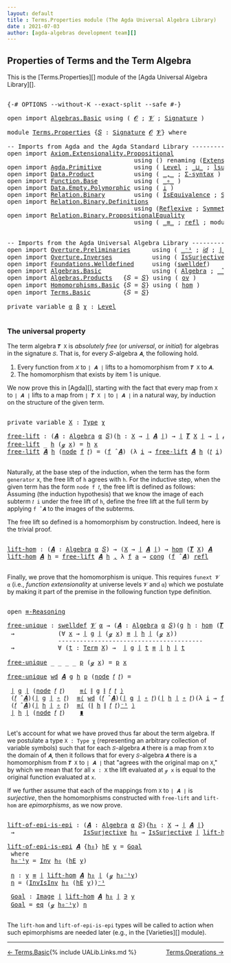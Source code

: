 ```yaml
---
layout: default
title : Terms.Properties module (The Agda Universal Algebra Library)
date : 2021-07-03
author: [agda-algebras development team][]
---
```


## <a id="properties-of-terms-and-the-term-algebra">Properties of Terms and the Term Algebra</a>

This is the [Terms.Properties][] module of the [Agda Universal Algebra Library][].


<pre class="Agda">

<a id="353" class="Symbol">{-#</a> <a id="357" class="Keyword">OPTIONS</a> <a id="365" class="Pragma">--without-K</a> <a id="377" class="Pragma">--exact-split</a> <a id="391" class="Pragma">--safe</a> <a id="398" class="Symbol">#-}</a>

<a id="403" class="Keyword">open</a> <a id="408" class="Keyword">import</a> <a id="415" href="Algebras.Basic.html" class="Module">Algebras.Basic</a> <a id="430" class="Keyword">using</a> <a id="436" class="Symbol">(</a> <a id="438" href="Algebras.Basic.html#1139" class="Generalizable">𝓞</a> <a id="440" class="Symbol">;</a> <a id="442" href="Algebras.Basic.html#1141" class="Generalizable">𝓥</a> <a id="444" class="Symbol">;</a> <a id="446" href="Algebras.Basic.html#3865" class="Function">Signature</a> <a id="456" class="Symbol">)</a>

<a id="459" class="Keyword">module</a> <a id="466" href="Terms.Properties.html" class="Module">Terms.Properties</a> <a id="483" class="Symbol">{</a><a id="484" href="Terms.Properties.html#484" class="Bound">𝑆</a> <a id="486" class="Symbol">:</a> <a id="488" href="Algebras.Basic.html#3865" class="Function">Signature</a> <a id="498" href="Algebras.Basic.html#1139" class="Generalizable">𝓞</a> <a id="500" href="Algebras.Basic.html#1141" class="Generalizable">𝓥</a><a id="501" class="Symbol">}</a> <a id="503" class="Keyword">where</a>

<a id="510" class="Comment">-- Imports from Agda and the Agda Standard Library --------------------------------------</a>
<a id="600" class="Keyword">open</a> <a id="605" class="Keyword">import</a> <a id="612" href="Axiom.Extensionality.Propositional.html" class="Module">Axiom.Extensionality.Propositional</a>
                                   <a id="682" class="Keyword">using</a> <a id="688" class="Symbol">()</a> <a id="691" class="Keyword">renaming</a> <a id="700" class="Symbol">(</a><a id="701" href="Axiom.Extensionality.Propositional.html#741" class="Function">Extensionality</a> <a id="716" class="Symbol">to</a> <a id="719" class="Function">funext</a><a id="725" class="Symbol">)</a>
<a id="727" class="Keyword">open</a> <a id="732" class="Keyword">import</a> <a id="739" href="Agda.Primitive.html" class="Module">Agda.Primitive</a>         <a id="762" class="Keyword">using</a> <a id="768" class="Symbol">(</a> <a id="770" href="Agda.Primitive.html#597" class="Postulate">Level</a> <a id="776" class="Symbol">;</a> <a id="778" href="Agda.Primitive.html#810" class="Primitive Operator">_⊔_</a> <a id="782" class="Symbol">;</a> <a id="784" href="Agda.Primitive.html#780" class="Primitive">lsuc</a> <a id="789" class="Symbol">)</a> <a id="791" class="Keyword">renaming</a> <a id="800" class="Symbol">(</a> <a id="802" href="Agda.Primitive.html#326" class="Primitive">Set</a> <a id="806" class="Symbol">to</a> <a id="809" class="Primitive">Type</a> <a id="814" class="Symbol">)</a>
<a id="816" class="Keyword">open</a> <a id="821" class="Keyword">import</a> <a id="828" href="Data.Product.html" class="Module">Data.Product</a>           <a id="851" class="Keyword">using</a> <a id="857" class="Symbol">(</a> <a id="859" href="Agda.Builtin.Sigma.html#236" class="InductiveConstructor Operator">_,_</a> <a id="863" class="Symbol">;</a> <a id="865" href="Data.Product.html#916" class="Function">Σ-syntax</a> <a id="874" class="Symbol">)</a>
<a id="876" class="Keyword">open</a> <a id="881" class="Keyword">import</a> <a id="888" href="Function.Base.html" class="Module">Function.Base</a>          <a id="911" class="Keyword">using</a> <a id="917" class="Symbol">(</a> <a id="919" href="Function.Base.html#1031" class="Function Operator">_∘_</a> <a id="923" class="Symbol">)</a>
<a id="925" class="Keyword">open</a> <a id="930" class="Keyword">import</a> <a id="937" href="Data.Empty.Polymorphic.html" class="Module">Data.Empty.Polymorphic</a> <a id="960" class="Keyword">using</a> <a id="966" class="Symbol">(</a> <a id="968" href="Data.Empty.Polymorphic.html#331" class="Function">⊥</a> <a id="970" class="Symbol">)</a>
<a id="972" class="Keyword">open</a> <a id="977" class="Keyword">import</a> <a id="984" href="Relation.Binary.html" class="Module">Relation.Binary</a>        <a id="1007" class="Keyword">using</a> <a id="1013" class="Symbol">(</a> <a id="1015" href="Relation.Binary.Structures.html#1522" class="Record">IsEquivalence</a> <a id="1029" class="Symbol">;</a> <a id="1031" href="Relation.Binary.Bundles.html#1009" class="Record">Setoid</a> <a id="1038" class="Symbol">)</a>
<a id="1040" class="Keyword">open</a> <a id="1045" class="Keyword">import</a> <a id="1052" href="Relation.Binary.Definitions.html" class="Module">Relation.Binary.Definitions</a>
                                   <a id="1115" class="Keyword">using</a> <a id="1121" class="Symbol">(</a><a id="1122" href="Relation.Binary.Definitions.html#1339" class="Function">Reflexive</a> <a id="1132" class="Symbol">;</a> <a id="1134" href="Relation.Binary.Definitions.html#1498" class="Function">Symmetric</a> <a id="1144" class="Symbol">;</a> <a id="1146" href="Relation.Binary.Definitions.html#1978" class="Function">Transitive</a> <a id="1157" class="Symbol">)</a>
<a id="1159" class="Keyword">open</a> <a id="1164" class="Keyword">import</a> <a id="1171" href="Relation.Binary.PropositionalEquality.html" class="Module">Relation.Binary.PropositionalEquality</a>
                                   <a id="1244" class="Keyword">using</a> <a id="1250" class="Symbol">(</a> <a id="1252" href="Agda.Builtin.Equality.html#151" class="Datatype Operator">_≡_</a> <a id="1256" class="Symbol">;</a> <a id="1258" href="Agda.Builtin.Equality.html#208" class="InductiveConstructor">refl</a> <a id="1263" class="Symbol">;</a> <a id="1265" class="Keyword">module</a> <a id="1272" href="Relation.Binary.PropositionalEquality.Core.html#2708" class="Module">≡-Reasoning</a> <a id="1284" class="Symbol">;</a> <a id="1286" href="Relation.Binary.PropositionalEquality.Core.html#1130" class="Function">cong</a> <a id="1291" class="Symbol">)</a>


<a id="1295" class="Comment">-- Imports from the Agda Universal Algebra Library ----------------------------------------</a>
<a id="1387" class="Keyword">open</a> <a id="1392" class="Keyword">import</a> <a id="1399" href="Overture.Preliminaries.html" class="Module">Overture.Preliminaries</a>      <a id="1427" class="Keyword">using</a> <a id="1433" class="Symbol">(</a> <a id="1435" href="Overture.Preliminaries.html#5228" class="Function Operator">_⁻¹</a> <a id="1439" class="Symbol">;</a> <a id="1441" href="Overture.Preliminaries.html#5627" class="Function">𝑖𝑑</a> <a id="1444" class="Symbol">;</a> <a id="1446" href="Overture.Preliminaries.html#4524" class="Function Operator">∣_∣</a> <a id="1450" class="Symbol">;</a> <a id="1452" href="Overture.Preliminaries.html#4562" class="Function Operator">∥_∥</a><a id="1455" class="Symbol">)</a>
<a id="1457" class="Keyword">open</a> <a id="1462" class="Keyword">import</a> <a id="1469" href="Overture.Inverses.html" class="Module">Overture.Inverses</a>           <a id="1497" class="Keyword">using</a> <a id="1503" class="Symbol">(</a> <a id="1505" href="Overture.Inverses.html#3314" class="Function">IsSurjective</a> <a id="1518" class="Symbol">;</a> <a id="1520" href="Overture.Inverses.html#1860" class="Function">Inv</a> <a id="1524" class="Symbol">;</a> <a id="1526" href="Overture.Inverses.html#2023" class="Function">InvIsInv</a> <a id="1535" class="Symbol">;</a> <a id="1537" href="Overture.Inverses.html#1260" class="Datatype Operator">Image_∋_</a><a id="1545" class="Symbol">;</a> <a id="1547" href="Overture.Inverses.html#1308" class="InductiveConstructor">eq</a> <a id="1550" class="Symbol">)</a>
<a id="1552" class="Keyword">open</a> <a id="1557" class="Keyword">import</a> <a id="1564" href="Foundations.Welldefined.html" class="Module">Foundations.Welldefined</a>     <a id="1592" class="Keyword">using</a> <a id="1598" class="Symbol">(</a><a id="1599" href="Foundations.Welldefined.html#2648" class="Function">swelldef</a><a id="1607" class="Symbol">)</a>
<a id="1609" class="Keyword">open</a> <a id="1614" class="Keyword">import</a> <a id="1621" href="Algebras.Basic.html" class="Module">Algebras.Basic</a>              <a id="1649" class="Keyword">using</a> <a id="1655" class="Symbol">(</a> <a id="1657" href="Algebras.Basic.html#6228" class="Function">Algebra</a> <a id="1665" class="Symbol">;</a> <a id="1667" href="Algebras.Basic.html#9410" class="Function Operator">_̂_</a> <a id="1671" class="Symbol">)</a>
<a id="1673" class="Keyword">open</a> <a id="1678" class="Keyword">import</a> <a id="1685" href="Algebras.Products.html" class="Module">Algebras.Products</a>   <a id="1705" class="Symbol">{</a><a id="1706" class="Argument">𝑆</a> <a id="1708" class="Symbol">=</a> <a id="1710" href="Terms.Properties.html#484" class="Bound">𝑆</a><a id="1711" class="Symbol">}</a> <a id="1713" class="Keyword">using</a> <a id="1719" class="Symbol">(</a> <a id="1721" href="Algebras.Products.html#3133" class="Function">ov</a> <a id="1724" class="Symbol">)</a>
<a id="1726" class="Keyword">open</a> <a id="1731" class="Keyword">import</a> <a id="1738" href="Homomorphisms.Basic.html" class="Module">Homomorphisms.Basic</a> <a id="1758" class="Symbol">{</a><a id="1759" class="Argument">𝑆</a> <a id="1761" class="Symbol">=</a> <a id="1763" href="Terms.Properties.html#484" class="Bound">𝑆</a><a id="1764" class="Symbol">}</a> <a id="1766" class="Keyword">using</a> <a id="1772" class="Symbol">(</a> <a id="1774" href="Homomorphisms.Basic.html#3170" class="Function">hom</a> <a id="1778" class="Symbol">)</a>
<a id="1780" class="Keyword">open</a> <a id="1785" class="Keyword">import</a> <a id="1792" href="Terms.Basic.html" class="Module">Terms.Basic</a>         <a id="1812" class="Symbol">{</a><a id="1813" class="Argument">𝑆</a> <a id="1815" class="Symbol">=</a> <a id="1817" href="Terms.Properties.html#484" class="Bound">𝑆</a><a id="1818" class="Symbol">}</a>

<a id="1821" class="Keyword">private</a> <a id="1829" class="Keyword">variable</a> <a id="1838" href="Terms.Properties.html#1838" class="Generalizable">α</a> <a id="1840" href="Terms.Properties.html#1840" class="Generalizable">β</a> <a id="1842" href="Terms.Properties.html#1842" class="Generalizable">χ</a> <a id="1844" class="Symbol">:</a> <a id="1846" href="Agda.Primitive.html#597" class="Postulate">Level</a>

</pre>


### <a id="the-universal-property">The universal property</a>

The term algebra `𝑻 X` is *absolutely free* (or *universal*, or *initial*) for algebras in the signature `𝑆`. That is, for every 𝑆-algebra `𝑨`, the following hold.

1. Every function from `𝑋` to `∣ 𝑨 ∣` lifts to a homomorphism from `𝑻 X` to `𝑨`.
2. The homomorphism that exists by item 1 is unique.

We now prove this in [Agda][], starting with the fact that every map from `X` to `∣ 𝑨 ∣` lifts to a map from `∣ 𝑻 X ∣` to `∣ 𝑨 ∣` in a natural way, by induction on the structure of the given term.

<pre class="Agda">

<a id="2441" class="Keyword">private</a> <a id="2449" class="Keyword">variable</a> <a id="2458" href="Terms.Properties.html#2458" class="Generalizable">X</a> <a id="2460" class="Symbol">:</a> <a id="2462" href="Terms.Properties.html#809" class="Primitive">Type</a> <a id="2467" href="Terms.Properties.html#1842" class="Generalizable">χ</a>

<a id="free-lift"></a><a id="2470" href="Terms.Properties.html#2470" class="Function">free-lift</a> <a id="2480" class="Symbol">:</a> <a id="2482" class="Symbol">(</a><a id="2483" href="Terms.Properties.html#2483" class="Bound">𝑨</a> <a id="2485" class="Symbol">:</a> <a id="2487" href="Algebras.Basic.html#6228" class="Function">Algebra</a> <a id="2495" href="Terms.Properties.html#1838" class="Generalizable">α</a> <a id="2497" href="Terms.Properties.html#484" class="Bound">𝑆</a><a id="2498" class="Symbol">)(</a><a id="2500" href="Terms.Properties.html#2500" class="Bound">h</a> <a id="2502" class="Symbol">:</a> <a id="2504" href="Terms.Properties.html#2458" class="Generalizable">X</a> <a id="2506" class="Symbol">→</a> <a id="2508" href="Overture.Preliminaries.html#4524" class="Function Operator">∣</a> <a id="2510" href="Terms.Properties.html#2483" class="Bound">𝑨</a> <a id="2512" href="Overture.Preliminaries.html#4524" class="Function Operator">∣</a><a id="2513" class="Symbol">)</a> <a id="2515" class="Symbol">→</a> <a id="2517" href="Overture.Preliminaries.html#4524" class="Function Operator">∣</a> <a id="2519" href="Terms.Basic.html#3258" class="Function">𝑻</a> <a id="2521" href="Terms.Properties.html#2458" class="Generalizable">X</a> <a id="2523" href="Overture.Preliminaries.html#4524" class="Function Operator">∣</a> <a id="2525" class="Symbol">→</a> <a id="2527" href="Overture.Preliminaries.html#4524" class="Function Operator">∣</a> <a id="2529" href="Terms.Properties.html#2483" class="Bound">𝑨</a> <a id="2531" href="Overture.Preliminaries.html#4524" class="Function Operator">∣</a>
<a id="2533" href="Terms.Properties.html#2470" class="Function">free-lift</a> <a id="2543" class="Symbol">_</a> <a id="2545" href="Terms.Properties.html#2545" class="Bound">h</a> <a id="2547" class="Symbol">(</a><a id="2548" href="Terms.Basic.html#2028" class="InductiveConstructor">ℊ</a> <a id="2550" href="Terms.Properties.html#2550" class="Bound">x</a><a id="2551" class="Symbol">)</a> <a id="2553" class="Symbol">=</a> <a id="2555" href="Terms.Properties.html#2545" class="Bound">h</a> <a id="2557" href="Terms.Properties.html#2550" class="Bound">x</a>
<a id="2559" href="Terms.Properties.html#2470" class="Function">free-lift</a> <a id="2569" href="Terms.Properties.html#2569" class="Bound">𝑨</a> <a id="2571" href="Terms.Properties.html#2571" class="Bound">h</a> <a id="2573" class="Symbol">(</a><a id="2574" href="Terms.Basic.html#2070" class="InductiveConstructor">node</a> <a id="2579" href="Terms.Properties.html#2579" class="Bound">f</a> <a id="2581" href="Terms.Properties.html#2581" class="Bound">𝑡</a><a id="2582" class="Symbol">)</a> <a id="2584" class="Symbol">=</a> <a id="2586" class="Symbol">(</a><a id="2587" href="Terms.Properties.html#2579" class="Bound">f</a> <a id="2589" href="Algebras.Basic.html#9410" class="Function Operator">̂</a> <a id="2591" href="Terms.Properties.html#2569" class="Bound">𝑨</a><a id="2592" class="Symbol">)</a> <a id="2594" class="Symbol">(λ</a> <a id="2597" href="Terms.Properties.html#2597" class="Bound">i</a> <a id="2599" class="Symbol">→</a> <a id="2601" href="Terms.Properties.html#2470" class="Function">free-lift</a> <a id="2611" href="Terms.Properties.html#2569" class="Bound">𝑨</a> <a id="2613" href="Terms.Properties.html#2571" class="Bound">h</a> <a id="2615" class="Symbol">(</a><a id="2616" href="Terms.Properties.html#2581" class="Bound">𝑡</a> <a id="2618" href="Terms.Properties.html#2597" class="Bound">i</a><a id="2619" class="Symbol">))</a>

</pre>

Naturally, at the base step of the induction, when the term has the form `generator`
x, the free lift of `h` agrees with `h`.  For the inductive step, when the
given term has the form `node f 𝑡`, the free lift is defined as
follows: Assuming (the induction hypothesis) that we know the image of each
subterm `𝑡 i` under the free lift of `h`, define the free lift at the
full term by applying `f ̂ 𝑨` to the images of the subterms.

The free lift so defined is a homomorphism by construction. Indeed, here is the trivial proof.

<pre class="Agda">

<a id="lift-hom"></a><a id="3177" href="Terms.Properties.html#3177" class="Function">lift-hom</a> <a id="3186" class="Symbol">:</a> <a id="3188" class="Symbol">(</a><a id="3189" href="Terms.Properties.html#3189" class="Bound">𝑨</a> <a id="3191" class="Symbol">:</a> <a id="3193" href="Algebras.Basic.html#6228" class="Function">Algebra</a> <a id="3201" href="Terms.Properties.html#1838" class="Generalizable">α</a> <a id="3203" href="Terms.Properties.html#484" class="Bound">𝑆</a><a id="3204" class="Symbol">)</a> <a id="3206" class="Symbol">→</a> <a id="3208" class="Symbol">(</a><a id="3209" href="Terms.Properties.html#2458" class="Generalizable">X</a> <a id="3211" class="Symbol">→</a> <a id="3213" href="Overture.Preliminaries.html#4524" class="Function Operator">∣</a> <a id="3215" href="Terms.Properties.html#3189" class="Bound">𝑨</a> <a id="3217" href="Overture.Preliminaries.html#4524" class="Function Operator">∣</a><a id="3218" class="Symbol">)</a> <a id="3220" class="Symbol">→</a> <a id="3222" href="Homomorphisms.Basic.html#3170" class="Function">hom</a> <a id="3226" class="Symbol">(</a><a id="3227" href="Terms.Basic.html#3258" class="Function">𝑻</a> <a id="3229" href="Terms.Properties.html#2458" class="Generalizable">X</a><a id="3230" class="Symbol">)</a> <a id="3232" href="Terms.Properties.html#3189" class="Bound">𝑨</a>
<a id="3234" href="Terms.Properties.html#3177" class="Function">lift-hom</a> <a id="3243" href="Terms.Properties.html#3243" class="Bound">𝑨</a> <a id="3245" href="Terms.Properties.html#3245" class="Bound">h</a> <a id="3247" class="Symbol">=</a> <a id="3249" href="Terms.Properties.html#2470" class="Function">free-lift</a> <a id="3259" href="Terms.Properties.html#3243" class="Bound">𝑨</a> <a id="3261" href="Terms.Properties.html#3245" class="Bound">h</a> <a id="3263" href="Agda.Builtin.Sigma.html#236" class="InductiveConstructor Operator">,</a> <a id="3265" class="Symbol">λ</a> <a id="3267" href="Terms.Properties.html#3267" class="Bound">f</a> <a id="3269" href="Terms.Properties.html#3269" class="Bound">a</a> <a id="3271" class="Symbol">→</a> <a id="3273" href="Relation.Binary.PropositionalEquality.Core.html#1130" class="Function">cong</a> <a id="3278" class="Symbol">(</a><a id="3279" href="Terms.Properties.html#3267" class="Bound">f</a> <a id="3281" href="Algebras.Basic.html#9410" class="Function Operator">̂</a> <a id="3283" href="Terms.Properties.html#3243" class="Bound">𝑨</a><a id="3284" class="Symbol">)</a> <a id="3286" href="Agda.Builtin.Equality.html#208" class="InductiveConstructor">refl</a>

</pre>

Finally, we prove that the homomorphism is unique.  This requires `funext 𝓥 α` (i.e., *function extensionality* at universe levels `𝓥` and `α`) which we postulate by making it part of the premise in the following function type definition.

<pre class="Agda">

<a id="3558" class="Keyword">open</a> <a id="3563" href="Relation.Binary.PropositionalEquality.Core.html#2708" class="Module">≡-Reasoning</a>

<a id="free-unique"></a><a id="3576" href="Terms.Properties.html#3576" class="Function">free-unique</a> <a id="3588" class="Symbol">:</a> <a id="3590" href="Foundations.Welldefined.html#2648" class="Function">swelldef</a> <a id="3599" href="Terms.Properties.html#500" class="Bound">𝓥</a> <a id="3601" href="Terms.Properties.html#1838" class="Generalizable">α</a> <a id="3603" class="Symbol">→</a> <a id="3605" class="Symbol">(</a><a id="3606" href="Terms.Properties.html#3606" class="Bound">𝑨</a> <a id="3608" class="Symbol">:</a> <a id="3610" href="Algebras.Basic.html#6228" class="Function">Algebra</a> <a id="3618" href="Terms.Properties.html#1838" class="Generalizable">α</a> <a id="3620" href="Terms.Properties.html#484" class="Bound">𝑆</a><a id="3621" class="Symbol">)(</a><a id="3623" href="Terms.Properties.html#3623" class="Bound">g</a> <a id="3625" href="Terms.Properties.html#3625" class="Bound">h</a> <a id="3627" class="Symbol">:</a> <a id="3629" href="Homomorphisms.Basic.html#3170" class="Function">hom</a> <a id="3633" class="Symbol">(</a><a id="3634" href="Terms.Basic.html#3258" class="Function">𝑻</a> <a id="3636" href="Terms.Properties.html#2458" class="Generalizable">X</a><a id="3637" class="Symbol">)</a> <a id="3639" href="Terms.Properties.html#3606" class="Bound">𝑨</a><a id="3640" class="Symbol">)</a>
 <a id="3643" class="Symbol">→</a>            <a id="3656" class="Symbol">(∀</a> <a id="3659" href="Terms.Properties.html#3659" class="Bound">x</a> <a id="3661" class="Symbol">→</a> <a id="3663" href="Overture.Preliminaries.html#4524" class="Function Operator">∣</a> <a id="3665" href="Terms.Properties.html#3623" class="Bound">g</a> <a id="3667" href="Overture.Preliminaries.html#4524" class="Function Operator">∣</a> <a id="3669" class="Symbol">(</a><a id="3670" href="Terms.Basic.html#2028" class="InductiveConstructor">ℊ</a> <a id="3672" href="Terms.Properties.html#3659" class="Bound">x</a><a id="3673" class="Symbol">)</a> <a id="3675" href="Agda.Builtin.Equality.html#151" class="Datatype Operator">≡</a> <a id="3677" href="Overture.Preliminaries.html#4524" class="Function Operator">∣</a> <a id="3679" href="Terms.Properties.html#3625" class="Bound">h</a> <a id="3681" href="Overture.Preliminaries.html#4524" class="Function Operator">∣</a> <a id="3683" class="Symbol">(</a><a id="3684" href="Terms.Basic.html#2028" class="InductiveConstructor">ℊ</a> <a id="3686" href="Terms.Properties.html#3659" class="Bound">x</a><a id="3687" class="Symbol">))</a>
              <a id="3704" class="Comment">----------------------------------------</a>
 <a id="3746" class="Symbol">→</a>            <a id="3759" class="Symbol">∀</a> <a id="3761" class="Symbol">(</a><a id="3762" href="Terms.Properties.html#3762" class="Bound">t</a> <a id="3764" class="Symbol">:</a> <a id="3766" href="Terms.Basic.html#1987" class="Datatype">Term</a> <a id="3771" href="Terms.Properties.html#2458" class="Generalizable">X</a><a id="3772" class="Symbol">)</a> <a id="3774" class="Symbol">→</a>  <a id="3777" href="Overture.Preliminaries.html#4524" class="Function Operator">∣</a> <a id="3779" href="Terms.Properties.html#3623" class="Bound">g</a> <a id="3781" href="Overture.Preliminaries.html#4524" class="Function Operator">∣</a> <a id="3783" href="Terms.Properties.html#3762" class="Bound">t</a> <a id="3785" href="Agda.Builtin.Equality.html#151" class="Datatype Operator">≡</a> <a id="3787" href="Overture.Preliminaries.html#4524" class="Function Operator">∣</a> <a id="3789" href="Terms.Properties.html#3625" class="Bound">h</a> <a id="3791" href="Overture.Preliminaries.html#4524" class="Function Operator">∣</a> <a id="3793" href="Terms.Properties.html#3762" class="Bound">t</a>

<a id="3796" href="Terms.Properties.html#3576" class="Function">free-unique</a> <a id="3808" class="Symbol">_</a> <a id="3810" class="Symbol">_</a> <a id="3812" class="Symbol">_</a> <a id="3814" class="Symbol">_</a> <a id="3816" href="Terms.Properties.html#3816" class="Bound">p</a> <a id="3818" class="Symbol">(</a><a id="3819" href="Terms.Basic.html#2028" class="InductiveConstructor">ℊ</a> <a id="3821" href="Terms.Properties.html#3821" class="Bound">x</a><a id="3822" class="Symbol">)</a> <a id="3824" class="Symbol">=</a> <a id="3826" href="Terms.Properties.html#3816" class="Bound">p</a> <a id="3828" href="Terms.Properties.html#3821" class="Bound">x</a>

<a id="3831" href="Terms.Properties.html#3576" class="Function">free-unique</a> <a id="3843" href="Terms.Properties.html#3843" class="Bound">wd</a> <a id="3846" href="Terms.Properties.html#3846" class="Bound">𝑨</a> <a id="3848" href="Terms.Properties.html#3848" class="Bound">g</a> <a id="3850" href="Terms.Properties.html#3850" class="Bound">h</a> <a id="3852" href="Terms.Properties.html#3852" class="Bound">p</a> <a id="3854" class="Symbol">(</a><a id="3855" href="Terms.Basic.html#2070" class="InductiveConstructor">node</a> <a id="3860" href="Terms.Properties.html#3860" class="Bound">𝑓</a> <a id="3862" href="Terms.Properties.html#3862" class="Bound">𝑡</a><a id="3863" class="Symbol">)</a> <a id="3865" class="Symbol">=</a>

 <a id="3869" href="Overture.Preliminaries.html#4524" class="Function Operator">∣</a> <a id="3871" href="Terms.Properties.html#3848" class="Bound">g</a> <a id="3873" href="Overture.Preliminaries.html#4524" class="Function Operator">∣</a> <a id="3875" class="Symbol">(</a><a id="3876" href="Terms.Basic.html#2070" class="InductiveConstructor">node</a> <a id="3881" href="Terms.Properties.html#3860" class="Bound">𝑓</a> <a id="3883" href="Terms.Properties.html#3862" class="Bound">𝑡</a><a id="3884" class="Symbol">)</a>    <a id="3889" href="Relation.Binary.PropositionalEquality.Core.html#2923" class="Function">≡⟨</a> <a id="3892" href="Overture.Preliminaries.html#4562" class="Function Operator">∥</a> <a id="3894" href="Terms.Properties.html#3848" class="Bound">g</a> <a id="3896" href="Overture.Preliminaries.html#4562" class="Function Operator">∥</a> <a id="3898" href="Terms.Properties.html#3860" class="Bound">𝑓</a> <a id="3900" href="Terms.Properties.html#3862" class="Bound">𝑡</a> <a id="3902" href="Relation.Binary.PropositionalEquality.Core.html#2923" class="Function">⟩</a>
 <a id="3905" class="Symbol">(</a><a id="3906" href="Terms.Properties.html#3860" class="Bound">𝑓</a> <a id="3908" href="Algebras.Basic.html#9410" class="Function Operator">̂</a> <a id="3910" href="Terms.Properties.html#3846" class="Bound">𝑨</a><a id="3911" class="Symbol">)(</a><a id="3913" href="Overture.Preliminaries.html#4524" class="Function Operator">∣</a> <a id="3915" href="Terms.Properties.html#3848" class="Bound">g</a> <a id="3917" href="Overture.Preliminaries.html#4524" class="Function Operator">∣</a> <a id="3919" href="Function.Base.html#1031" class="Function Operator">∘</a> <a id="3921" href="Terms.Properties.html#3862" class="Bound">𝑡</a><a id="3922" class="Symbol">)</a>  <a id="3925" href="Relation.Binary.PropositionalEquality.Core.html#2923" class="Function">≡⟨</a> <a id="3928" href="Terms.Properties.html#3843" class="Bound">wd</a> <a id="3931" class="Symbol">(</a><a id="3932" href="Terms.Properties.html#3860" class="Bound">𝑓</a> <a id="3934" href="Algebras.Basic.html#9410" class="Function Operator">̂</a> <a id="3936" href="Terms.Properties.html#3846" class="Bound">𝑨</a><a id="3937" class="Symbol">)(</a><a id="3939" href="Overture.Preliminaries.html#4524" class="Function Operator">∣</a> <a id="3941" href="Terms.Properties.html#3848" class="Bound">g</a> <a id="3943" href="Overture.Preliminaries.html#4524" class="Function Operator">∣</a> <a id="3945" href="Function.Base.html#1031" class="Function Operator">∘</a> <a id="3947" href="Terms.Properties.html#3862" class="Bound">𝑡</a><a id="3948" class="Symbol">)(</a><a id="3950" href="Overture.Preliminaries.html#4524" class="Function Operator">∣</a> <a id="3952" href="Terms.Properties.html#3850" class="Bound">h</a> <a id="3954" href="Overture.Preliminaries.html#4524" class="Function Operator">∣</a> <a id="3956" href="Function.Base.html#1031" class="Function Operator">∘</a> <a id="3958" href="Terms.Properties.html#3862" class="Bound">𝑡</a><a id="3959" class="Symbol">)(λ</a> <a id="3963" href="Terms.Properties.html#3963" class="Bound">i</a> <a id="3965" class="Symbol">→</a> <a id="3967" href="Terms.Properties.html#3576" class="Function">free-unique</a> <a id="3979" href="Terms.Properties.html#3843" class="Bound">wd</a> <a id="3982" href="Terms.Properties.html#3846" class="Bound">𝑨</a> <a id="3984" href="Terms.Properties.html#3848" class="Bound">g</a> <a id="3986" href="Terms.Properties.html#3850" class="Bound">h</a> <a id="3988" href="Terms.Properties.html#3852" class="Bound">p</a> <a id="3990" class="Symbol">(</a><a id="3991" href="Terms.Properties.html#3862" class="Bound">𝑡</a> <a id="3993" href="Terms.Properties.html#3963" class="Bound">i</a><a id="3994" class="Symbol">))</a> <a id="3997" href="Relation.Binary.PropositionalEquality.Core.html#2923" class="Function">⟩</a>
 <a id="4000" class="Symbol">(</a><a id="4001" href="Terms.Properties.html#3860" class="Bound">𝑓</a> <a id="4003" href="Algebras.Basic.html#9410" class="Function Operator">̂</a> <a id="4005" href="Terms.Properties.html#3846" class="Bound">𝑨</a><a id="4006" class="Symbol">)(</a><a id="4008" href="Overture.Preliminaries.html#4524" class="Function Operator">∣</a> <a id="4010" href="Terms.Properties.html#3850" class="Bound">h</a> <a id="4012" href="Overture.Preliminaries.html#4524" class="Function Operator">∣</a> <a id="4014" href="Function.Base.html#1031" class="Function Operator">∘</a> <a id="4016" href="Terms.Properties.html#3862" class="Bound">𝑡</a><a id="4017" class="Symbol">)</a>  <a id="4020" href="Relation.Binary.PropositionalEquality.Core.html#2923" class="Function">≡⟨</a> <a id="4023" class="Symbol">(</a><a id="4024" href="Overture.Preliminaries.html#4562" class="Function Operator">∥</a> <a id="4026" href="Terms.Properties.html#3850" class="Bound">h</a> <a id="4028" href="Overture.Preliminaries.html#4562" class="Function Operator">∥</a> <a id="4030" href="Terms.Properties.html#3860" class="Bound">𝑓</a> <a id="4032" href="Terms.Properties.html#3862" class="Bound">𝑡</a><a id="4033" class="Symbol">)</a><a id="4034" href="Overture.Preliminaries.html#5228" class="Function Operator">⁻¹</a> <a id="4037" href="Relation.Binary.PropositionalEquality.Core.html#2923" class="Function">⟩</a>
 <a id="4040" href="Overture.Preliminaries.html#4524" class="Function Operator">∣</a> <a id="4042" href="Terms.Properties.html#3850" class="Bound">h</a> <a id="4044" href="Overture.Preliminaries.html#4524" class="Function Operator">∣</a> <a id="4046" class="Symbol">(</a><a id="4047" href="Terms.Basic.html#2070" class="InductiveConstructor">node</a> <a id="4052" href="Terms.Properties.html#3860" class="Bound">𝑓</a> <a id="4054" href="Terms.Properties.html#3862" class="Bound">𝑡</a><a id="4055" class="Symbol">)</a>    <a id="4060" href="Relation.Binary.PropositionalEquality.Core.html#3105" class="Function Operator">∎</a>

</pre>

Let's account for what we have proved thus far about the term algebra.  If we postulate a type `X : Type χ` (representing an arbitrary collection of variable symbols) such that for each `𝑆`-algebra `𝑨` there is a map from `X` to the domain of `𝑨`, then it follows that for every `𝑆`-algebra `𝑨` there is a homomorphism from `𝑻 X` to `∣ 𝑨 ∣` that "agrees with the original map on `X`," by which we mean that for all `x : X` the lift evaluated at `ℊ x` is equal to the original function evaluated at `x`.

If we further assume that each of the mappings from `X` to `∣ 𝑨 ∣` is *surjective*, then the homomorphisms constructed with `free-lift` and `lift-hom` are *epimorphisms*, as we now prove.

<pre class="Agda">

<a id="lift-of-epi-is-epi"></a><a id="4782" href="Terms.Properties.html#4782" class="Function">lift-of-epi-is-epi</a> <a id="4801" class="Symbol">:</a> <a id="4803" class="Symbol">(</a><a id="4804" href="Terms.Properties.html#4804" class="Bound">𝑨</a> <a id="4806" class="Symbol">:</a> <a id="4808" href="Algebras.Basic.html#6228" class="Function">Algebra</a> <a id="4816" href="Terms.Properties.html#1838" class="Generalizable">α</a> <a id="4818" href="Terms.Properties.html#484" class="Bound">𝑆</a><a id="4819" class="Symbol">){</a><a id="4821" href="Terms.Properties.html#4821" class="Bound">h₀</a> <a id="4824" class="Symbol">:</a> <a id="4826" href="Terms.Properties.html#2458" class="Generalizable">X</a> <a id="4828" class="Symbol">→</a> <a id="4830" href="Overture.Preliminaries.html#4524" class="Function Operator">∣</a> <a id="4832" href="Terms.Properties.html#4804" class="Bound">𝑨</a> <a id="4834" href="Overture.Preliminaries.html#4524" class="Function Operator">∣</a><a id="4835" class="Symbol">}</a>
 <a id="4838" class="Symbol">→</a>                   <a id="4858" href="Overture.Inverses.html#3314" class="Function">IsSurjective</a> <a id="4871" href="Terms.Properties.html#4821" class="Bound">h₀</a> <a id="4874" class="Symbol">→</a> <a id="4876" href="Overture.Inverses.html#3314" class="Function">IsSurjective</a> <a id="4889" href="Overture.Preliminaries.html#4524" class="Function Operator">∣</a> <a id="4891" href="Terms.Properties.html#3177" class="Function">lift-hom</a> <a id="4900" href="Terms.Properties.html#4804" class="Bound">𝑨</a> <a id="4902" href="Terms.Properties.html#4821" class="Bound">h₀</a> <a id="4905" href="Overture.Preliminaries.html#4524" class="Function Operator">∣</a>

<a id="4908" href="Terms.Properties.html#4782" class="Function">lift-of-epi-is-epi</a> <a id="4927" href="Terms.Properties.html#4927" class="Bound">𝑨</a> <a id="4929" class="Symbol">{</a><a id="4930" href="Terms.Properties.html#4930" class="Bound">h₀</a><a id="4932" class="Symbol">}</a> <a id="4934" href="Terms.Properties.html#4934" class="Bound">hE</a> <a id="4937" href="Terms.Properties.html#4937" class="Bound">y</a> <a id="4939" class="Symbol">=</a> <a id="4941" href="Terms.Properties.html#5044" class="Function">Goal</a>
 <a id="4947" class="Keyword">where</a>
 <a id="4954" href="Terms.Properties.html#4954" class="Function">h₀⁻¹y</a> <a id="4960" class="Symbol">=</a> <a id="4962" href="Overture.Inverses.html#1860" class="Function">Inv</a> <a id="4966" href="Terms.Properties.html#4930" class="Bound">h₀</a> <a id="4969" class="Symbol">(</a><a id="4970" href="Terms.Properties.html#4934" class="Bound">hE</a> <a id="4973" href="Terms.Properties.html#4937" class="Bound">y</a><a id="4974" class="Symbol">)</a>

 <a id="4978" href="Terms.Properties.html#4978" class="Function">η</a> <a id="4980" class="Symbol">:</a> <a id="4982" href="Terms.Properties.html#4937" class="Bound">y</a> <a id="4984" href="Agda.Builtin.Equality.html#151" class="Datatype Operator">≡</a> <a id="4986" href="Overture.Preliminaries.html#4524" class="Function Operator">∣</a> <a id="4988" href="Terms.Properties.html#3177" class="Function">lift-hom</a> <a id="4997" href="Terms.Properties.html#4927" class="Bound">𝑨</a> <a id="4999" href="Terms.Properties.html#4930" class="Bound">h₀</a> <a id="5002" href="Overture.Preliminaries.html#4524" class="Function Operator">∣</a> <a id="5004" class="Symbol">(</a><a id="5005" href="Terms.Basic.html#2028" class="InductiveConstructor">ℊ</a> <a id="5007" href="Terms.Properties.html#4954" class="Function">h₀⁻¹y</a><a id="5012" class="Symbol">)</a>
 <a id="5015" href="Terms.Properties.html#4978" class="Function">η</a> <a id="5017" class="Symbol">=</a> <a id="5019" class="Symbol">(</a><a id="5020" href="Overture.Inverses.html#2023" class="Function">InvIsInv</a> <a id="5029" href="Terms.Properties.html#4930" class="Bound">h₀</a> <a id="5032" class="Symbol">(</a><a id="5033" href="Terms.Properties.html#4934" class="Bound">hE</a> <a id="5036" href="Terms.Properties.html#4937" class="Bound">y</a><a id="5037" class="Symbol">))</a><a id="5039" href="Overture.Preliminaries.html#5228" class="Function Operator">⁻¹</a>

 <a id="5044" href="Terms.Properties.html#5044" class="Function">Goal</a> <a id="5049" class="Symbol">:</a> <a id="5051" href="Overture.Inverses.html#1260" class="Datatype Operator">Image</a> <a id="5057" href="Overture.Preliminaries.html#4524" class="Function Operator">∣</a> <a id="5059" href="Terms.Properties.html#3177" class="Function">lift-hom</a> <a id="5068" href="Terms.Properties.html#4927" class="Bound">𝑨</a> <a id="5070" href="Terms.Properties.html#4930" class="Bound">h₀</a> <a id="5073" href="Overture.Preliminaries.html#4524" class="Function Operator">∣</a> <a id="5075" href="Overture.Inverses.html#1260" class="Datatype Operator">∋</a> <a id="5077" href="Terms.Properties.html#4937" class="Bound">y</a>
 <a id="5080" href="Terms.Properties.html#5044" class="Function">Goal</a> <a id="5085" class="Symbol">=</a> <a id="5087" href="Overture.Inverses.html#1308" class="InductiveConstructor">eq</a> <a id="5090" class="Symbol">(</a><a id="5091" href="Terms.Basic.html#2028" class="InductiveConstructor">ℊ</a> <a id="5093" href="Terms.Properties.html#4954" class="Function">h₀⁻¹y</a><a id="5098" class="Symbol">)</a> <a id="5100" href="Terms.Properties.html#4978" class="Function">η</a>

</pre>

The `lift-hom` and `lift-of-epi-is-epi` types will be called to action when such epimorphisms are needed later (e.g., in the [Varieties][] module).


------------------------------

<span style="float:left;">[← Terms.Basic](Terms.Basic.html)</span>
<span style="float:right;">[Terms.Operations →](Terms.Operations.html)</span>

{% include UALib.Links.md %}

[the agda-algebras development team]: https://github.com/ualib/agda-algebras#the-agda-algebras-development-team

